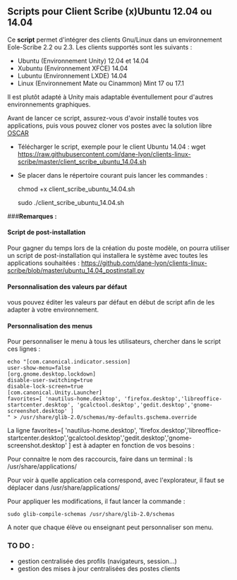 ## Scripts pour Client Scribe (x)Ubuntu 12.04 ou 14.04 

Ce **script** permet d'intégrer des clients Gnu/Linux dans un environnement Eole-Scribe 2.2 ou 2.3. Les clients supportés sont les suivants :
- Ubuntu (Environnement Unity) 12.04 et 14.04
- Xubuntu (Environnement XFCE) 14.04
- Lubuntu (Environnement LXDE) 14.04
- Linux (Environnement Mate ou Cinammon) Mint 17 ou 17.1

Il est plutôt adapté à Unity mais adaptable éventullement pour d'autres environnements graphiques.

Avant de lancer ce script, assurez-vous d'avoir installé toutes vos applications, puis vous pouvez cloner vos postes
avec la solution libre [OSCAR](http://oscar.crdp-lyon.fr/wiki/)

  - Télécharger le script, exemple pour le client Ubuntu 14.04 : 
	wget https://raw.githubusercontent.com/dane-lyon/clients-linux-scribe/master/client_scribe_ubuntu_14.04.sh
  - Se placer dans le répertoire courant puis lancer les commandes :

	chmod +x client_scribe_ubuntu_14.04.sh

	sudo ./client_scribe_ubuntu_14.04.sh

###**Remarques :** 

#### Script de post-installation

Pour gagner du temps lors de la création du poste modèle, on pourra utiliser un script de post-installation qui installera le système avec toutes les applications souhaitées : https://github.com/dane-lyon/clients-linux-scribe/blob/master/ubuntu_14.04_postinstall.py


#### Personnalisation des valeurs par défaut

vous pouvez éditer les valeurs par défaut en début de script afin de les adapter à votre environnement.

#### Personnalisation des menus

Pour personnaliser le menu à tous les utilisateurs, chercher dans le script ces lignes :


	echo "[com.canonical.indicator.session]
	user-show-menu=false
	[org.gnome.desktop.lockdown]
	disable-user-switching=true
	disable-lock-screen=true
	[com.canonical.Unity.Launcher]
	favorites=[ 'nautilus-home.desktop', 'firefox.desktop','libreoffice-startcenter.desktop', 'gcalctool.desktop','gedit.desktop','gnome-screenshot.desktop' ]
	" > /usr/share/glib-2.0/schemas/my-defaults.gschema.override

La ligne
	favorites=[ 'nautilus-home.desktop', 'firefox.desktop','libreoffice-startcenter.desktop','gcalctool.desktop','gedit.desktop','gnome-screenshot.desktop' ]
est à adapter en fonction de vos besoins :

Pour connaitre le nom des raccourcis, faire dans un terminal : ls /usr/share/applications/

Pour voir à quelle application cela correspond, avec l'explorateur, il faut se déplacer dans /usr/share/applications/

Pour appliquer les modifications, il faut lancer la commande :

	sudo glib-compile-schemas /usr/share/glib-2.0/schemas

A noter que chaque élève ou enseignant peut personnaliser son menu.

### TO DO :

- gestion centralisée des profils (navigateurs, session...)
- gestion des mises à jour centralisées des postes clients
